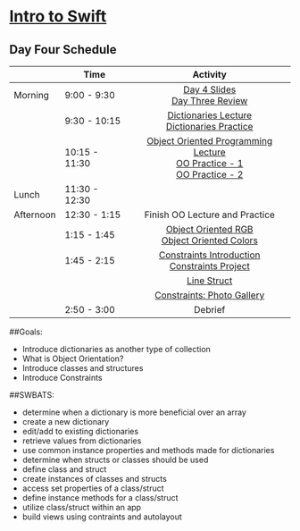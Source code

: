 # [Intro to Swift](https://github.com/upperlinecode/intro-to-swift)

## Day Four Schedule

| 	           |	Time           | Activity                 |
|-------------|----------------|:------------------------:|
|Morning	    |  9:00 - 9:30   | [Day 4 Slides](https://docs.google.com/presentation/d/1bPqbIBgJXV5kZdzzhluV20vaIxnJbsSKJgYxzB6wYLY/edit?usp=sharing)<br>[Day Three Review](https://github.com/upperlinecode/intro-to-swift/tree/master/day-4/DayThreeReview.playground)
|        	    |  9:30 - 10:15  | [Dictionaries Lecture](https://github.com/upperlinecode/intro-to-swift/blob/master/day-4/intro-dictionaries.md)<br>[Dictionaries Practice](https://github.com/upperlinecode/intro-to-swift/tree/master/day-4/DictionariesPractice.playground)
|       	     |  10:15 - 11:30 | [Object Oriented Programming Lecture](https://github.com/upperlinecode/intro-to-swift/blob/master/day-4/intro-object-orientation.md)<br>[OO Practice - 1](https://github.com/upperlinecode/intro-to-swift/tree/master/day-4/OOPractice1.playground)<br>[OO Practice - 2](https://github.com/upperlinecode/intro-to-swift/tree/master/day-4/OOPractice2.playground)
| Lunch       |  11:30 - 12:30 | 
| Afternoon   |  12:30 - 1:15  | Finish OO Lecture and Practice
|            |  1:15 - 1:45   | [Object Oriented RGB](https://github.com/upperlinecode/intro-to-swift/blob/master/day-4/oo-colors-walkthrough.md)<br>[Object Oriented Colors](https://github.com/upperlinecode/intro-to-swift/tree/master/day-4/ObjectOrientedColors)
|       	     |  1:45 - 2:15   | [Constraints Introduction](https://github.com/upperlinecode/intro-to-swift/blob/master/day-4/intro-constraints.md)<br>[Constraints Project](https://github.com/upperlinecode/intro-to-swift/tree/master/day-4/ConstraintsIntroduction)
 |      	     |                | [Line Struct](https://github.com/upperlinecode/intro-to-swift/tree/master/day-4/LineStruct.playground)
  |     	     |                | [Constraints: Photo Gallery](https://github.com/upperlinecode/intro-to-swift/blob/master/day-4/photo-gallery-lab.md)
 |      	     |  2:50 - 3:00   | Debrief

##Goals:
- Introduce dictionaries as another type of collection
- What is Object Orientation?
- Introduce classes and structures
- Introduce Constraints

##SWBATS:
- determine when a dictionary is more beneficial over an array
- create a new dictionary
- edit/add to existing dictionaries
- retrieve values from dictionaries
- use common instance properties and methods made for dictionaries
- determine when structs or classes should be used
- define class and struct
- create instances of classes and structs
- access set properties of a class/struct
- define instance methods for a class/struct
- utilize class/struct within an app
- build views using contraints and autolayout
